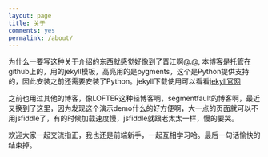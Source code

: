 ```yaml
---
layout: page
title: 关于
comments: yes
permalink: /about/
---
```

为什么一要写这种关于介绍的东西就感觉好像到了晋江啊@.@, 本博客是托管在github上的，用的jekyll模板，高亮用的是pygments，这个是Python提供支持的，因此安装之前还需要安装了Python。jekyll下载使用可以看看[jekyll官网](http://jekyllcn.com/docs/templates/)

之前也用过其他的博客，像LOFTER这种轻博客啊，segmentfault的博客啊，最近又换到了这里，因为发现这个演示demo什么的好方便啊，大一点的页面就可以不用jsfiddle了，有的时候加载速度慢，jsfiddle就跟老太太一样，慢的要哭。

欢迎大家一起交流指正，我也还是前端新手，一起互相学习哈。最后一句话愉快的结束掉。


